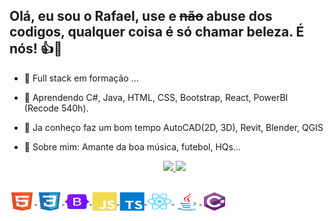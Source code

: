 ## Olá, eu sou o Rafael, use e <s>não</s> abuse dos codigos, qualquer coisa é só chamar beleza. É nós! 👍👋

- 🔭 Full stack em formação ...
- 🌱 Aprendendo C#, Java, HTML, CSS, Bootstrap, React, PowerBI (Recode 540h).
- 🗿 Ja conheço faz um bom tempo AutoCAD(2D, 3D), Revit, Blender, QGIS
- 💬 Sobre mim: Amante da boa música, futebol, HQs...

  <div align="center">
  <a href="https://github.com/rafavenancio">
  <img height="180em" src="https://github-readme-stats.vercel.app/api?username=rafavenancio&show_icons=true&theme=dracula&include_all_commits=true&count_private=true"/>
  <img height="180em" src="https://github-readme-stats.vercel.app/api/top-langs/?username=rafavenancio&layout=compact&langs_count=7&theme=dracula"/>
</div>  
  <div style="display: inline_block"><br>
  <img align="center" alt="Rafa-HTML" height="30" width="40" src="https://raw.githubusercontent.com/devicons/devicon/master/icons/html5/html5-original.svg">
  <img align="center" alt="Rafa-CSS" height="30" width="40" src="https://raw.githubusercontent.com/devicons/devicon/master/icons/css3/css3-original.svg">
    <img align="center" alt="Rafa-CSS" height="30" width="40" src="https://raw.githubusercontent.com/devicons/devicon/master/icons/bootstrap/bootstrap-original.svg">
  <img align="center" alt="Rafa-Js" height="30" width="40" src="https://raw.githubusercontent.com/devicons/devicon/master/icons/javascript/javascript-plain.svg">
  <img align="center" alt="Rafa-Ts" height="30" width="40" src="https://raw.githubusercontent.com/devicons/devicon/master/icons/typescript/typescript-plain.svg">
  <img align="center" alt="Rafa-React" height="30" width="40" src="https://raw.githubusercontent.com/devicons/devicon/master/icons/react/react-original.svg">
  <img align="center" alt="Rafa-Python" height="30" width="40" src="https://raw.githubusercontent.com/devicons/devicon/master/icons/java/java-original.svg">
  <img align="center" alt="Rafa-Csharp" height="30" width="40" src="https://raw.githubusercontent.com/devicons/devicon/master/icons/csharp/csharp-original.svg">
 
</div>
  
